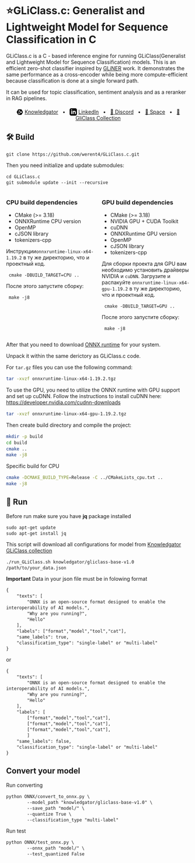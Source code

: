 
# ⭐GLiClass.c: Generalist and Lightweight Model for Sequence Classification in C

GLiClass.c is a C - based inference engine for running GLiClass(Generalist and Lightweight Model for Sequence Classification) models. This is an efficient zero-shot classifier inspired by [GLiNER](https://github.com/urchade/GLiNER) work. It demonstrates the same performance as a cross-encoder while being more compute-efficient because classification is done at a single forward path.  

It can be used for topic classification, sentiment analysis and as a reranker in RAG pipelines.

<p align="center">
    <img src="kg.png" style="position: relative; top: 5px;">
    <a href="https://www.knowledgator.com/"> Knowledgator</a>
    <span>&nbsp;&nbsp;•&nbsp;&nbsp;</span>
    <svg xmlns="http://www.w3.org/2000/svg" width="20" height="20" viewBox="0 0 24 24" style="position: relative; top: 5px;" ><path d="M19 0h-14c-2.761 0-5 2.239-5 5v14c0 2.761 2.239 5 5 5h14c2.762 0 5-2.239 5-5v-14c0-2.761-2.238-5-5-5zm-11 19h-3v-11h3v11zm-1.5-12.268c-.966 0-1.75-.79-1.75-1.764s.784-1.764 1.75-1.764 1.75.79 1.75 1.764-.783 1.764-1.75 1.764zm13.5 12.268h-3v-5.604c0-3.368-4-3.113-4 0v5.604h-3v-11h3v1.765c1.396-2.586 7-2.777 7 2.476v6.759z"/></svg>
    <a href="https://www.linkedin.com/company/knowledgator/"> LinkedIn</a>
    <span>&nbsp;&nbsp;•&nbsp;&nbsp;</span>
    <a href="https://discord.gg/NNwdHEKX">📢 Discord</a>
    <span>&nbsp;&nbsp;•&nbsp;&nbsp;</span>
    <a href="https://huggingface.co/spaces/knowledgator/GLiClass_SandBox">🤗 Space</a>
    <span>&nbsp;&nbsp;•&nbsp;&nbsp;</span>
    <a href="https://huggingface.co/models?library=gliner&sort=trending">🤗 GliClass Collection</a>
</p>

## 🛠 Build
```
git clone https://github.com/werent4/GLiClass.c.git
```

Then you need initialize and update submodules:
```
cd GLiClass.c
git submodule update --init --recursive
```

<div style="display: flex; justify-content: space-between;">
    <div style="width: 48%;">
        <!-- CPU build dependencies -->
        <h3>CPU build dependencies</h3>
        <ul>
            <li>CMake (>= 3.18)</li>
            <li>ONNXRuntime CPU version</li>
            <li>OpenMP</li>
            <li>cJSON library</li>
            <li>tokenizers-cpp</li>
        </ul>
        <p>Инструкции<code>onnxruntime-linux-x64-1.19.2</code> в ту же директорию, что и проектный код.</p>
        <pre><code> cmake -DBUILD_TARGET=CPU ..</code></pre>
        <p>После этого запустите сборку:</p>
        <pre><code> make -j8 </code></pre>
    </div>
    <div style="width: 48%;">
        <!-- GPU build dependencies -->
        <h3>GPU build dependencies</h3>
        <ul>
            <li>CMake (>= 3.18)</li>
            <li>NVIDIA GPU + CUDA Toolkit</li>
            <li>cuDNN</li>
            <li>ONNXRuntime GPU version</li>
            <li>OpenMP</li>
            <li>cJSON library</li>
            <li>tokenizers-cpp</li>
        </ul>
        <p>Для сборки проекта для GPU вам необходимо установить драйверы NVIDIA и <code>cuDNN</code>. Загрузите и распакуйте <code>onnxruntime-linux-x64-gpu-1.19.2</code> в ту же директорию, что и проектный код.</p>
        <pre><code> cmake -DBUILD_TARGET=GPU ..</code></pre>
        <p>После этого запустите сборку:</p>
        <pre><code> make -j8 </code></pre>
    </div>
</div>

After that you need to download [ONNX runtime](https://github.com/microsoft/onnxruntime/releases) for your system.

Unpack it within the same derictory as GLiClass.c code.

For `tar.gz` files you can use the following command:
```bash
tar -xvzf onnxruntime-linux-x64-1.19.2.tgz 
```
To use the GPU, you need to utilize the ONNX runtime with GPU support and set up cuDNN. Follow the instructions to install cuDNN here:  
https://developer.nvidia.com/cudnn-downloads 
```bash
tar -xvzf onnxruntime-linux-x64-gpu-1.19.2.tgz
```

Then create build directory and compile the project:
```bash
mkdir -p build
cd build
cmake ..
make -j8
```
Specific build for CPU
```bash
cmake -DCMAKE_BUILD_TYPE=Release -C ../CMakeLists_cpu.txt ..
make -j8
```

## 🚀 Run 
Before run make sure you have **jq** package installed 
```
sudo apt-get update
sudo apt-get install jq
```
This script will download all configurations for model from [Knowledgator GLiClass collection](https://huggingface.co/collections/knowledgator/gliclass-6661838823756265f2ac3848)
```
./run_GLiClass.sh knowledgator/gliclass-base-v1.0 /path/to/your_data.json
```
**Important** Data in your json file must be in folowing format
```
{
    "texts": [
        "ONNX is an open-source format designed to enable the interoperability of AI models.",
        "Why are you running?",
        "Hello"
    ],
    "labels": ["format","model","tool","cat"],
    "same_labels": true,
    "classification_type": "single-label" or "multi-label"
}
```
or
```
{
    "texts": [
        "ONNX is an open-source format designed to enable the interoperability of AI models.",
        "Why are you running?",
        "Hello"
    ],
    "labels": [
        ["format","model","tool","cat"],
        ["format","model","tool","cat"],
        ["format","model","tool","cat"],
        ]
    "same_labels": false,
    "classification_type": "single-label" or "multi-label"
}
```
## Convert your model
Run converting
```
python ONNX/convert_to_onnx.py \
        --model_path "knowledgator/gliclass-base-v1.0" \
        --save_path "model/" \
        --quantize True \
        --classification_type "multi-label"
```

Run test
```
python ONNX/test_onnx.py \
        --onnx_path "model/" \
        --test_quantized False
```